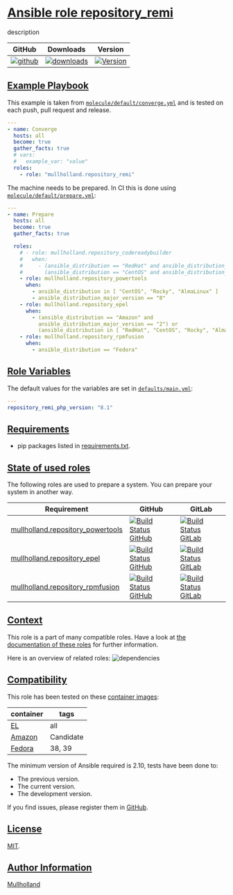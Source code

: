 # [Ansible role repository_remi](#repository_remi)

description

|GitHub|Downloads|Version|
|------|---------|-------|
|[![github](https://github.com/mullholland/ansible-role-repository_remi/actions/workflows/molecule.yml/badge.svg)](https://github.com/mullholland/ansible-role-repository_remi/actions/workflows/molecule.yml)|[![downloads](https://img.shields.io/ansible/role/d/mullholland/repository_remi)](https://galaxy.ansible.com/mullholland/repository_remi)|[![Version](https://img.shields.io/github/release/mullholland/ansible-role-repository_remi.svg)](https://github.com/mullholland/ansible-role-repository_remi/releases/)|
## [Example Playbook](#example-playbook)

This example is taken from [`molecule/default/converge.yml`](https://github.com/mullholland/ansible-role-repository_remi/blob/master/molecule/default/converge.yml) and is tested on each push, pull request and release.

```yaml
---
- name: Converge
  hosts: all
  become: true
  gather_facts: true
  # vars:
  #   example_var: "value"
  roles:
    - role: "mullholland.repository_remi"
```

The machine needs to be prepared. In CI this is done using [`molecule/default/prepare.yml`](https://github.com/mullholland/ansible-role-repository_remi/blob/master/molecule/default/prepare.yml):

```yaml
---
- name: Prepare
  hosts: all
  become: true
  gather_facts: true

  roles:
    # - role: mullholland.repository_codereadybuilder
    #   when:
    #     - (ansible_distribution == "RedHat" and ansible_distribution_major_version == "8") or
    #       (ansible_distribution == "CentOS" and ansible_distribution_major_version == "9")
    - role: mullholland.repository_powertools
      when:
        - ansible_distribution in [ "CentOS", "Rocky", "AlmaLinux" ]
        - ansible_distribution_major_version == "8"
    - role: mullholland.repository_epel
      when:
        - (ansible_distribution == "Amazon" and
          ansible_distribution_major_version == "2") or
          (ansible_distribution in [ "RedHat", "CentOS", "Rocky", "AlmaLinux" ])
    - role: mullholland.repository_rpmfusion
      when:
        - ansible_distribution == "Fedora"
```



## [Role Variables](#role-variables)

The default values for the variables are set in [`defaults/main.yml`](https://github.com/mullholland/ansible-role-repository_remi/blob/master/defaults/main.yml):

```yaml
---
repository_remi_php_version: "8.1"
```

## [Requirements](#requirements)

- pip packages listed in [requirements.txt](https://github.com/mullholland/ansible-role-repository_remi/blob/master/requirements.txt).

## [State of used roles](#state-of-used-roles)

The following roles are used to prepare a system. You can prepare your system in another way.

| Requirement | GitHub | GitLab |
|-------------|--------|--------|
|[mullholland.repository_powertools](https://galaxy.ansible.com/mullholland/repository_powertools)|[![Build Status GitHub](https://github.com/mullholland/ansible-role-repository_powertools/workflows/Ansible%20Molecule/badge.svg)](https://github.com/mullholland/ansible-role-repository_powertools/actions)|[![Build Status GitLab](https://gitlab.com/opensourceunicorn/ansible-role-repository_powertools/badges/master/pipeline.svg)](https://gitlab.com/opensourceunicorn/ansible-role-repository_powertools)|
|[mullholland.repository_epel](https://galaxy.ansible.com/mullholland/repository_epel)|[![Build Status GitHub](https://github.com/mullholland/ansible-role-repository_epel/workflows/Ansible%20Molecule/badge.svg)](https://github.com/mullholland/ansible-role-repository_epel/actions)|[![Build Status GitLab](https://gitlab.com/opensourceunicorn/ansible-role-repository_epel/badges/master/pipeline.svg)](https://gitlab.com/opensourceunicorn/ansible-role-repository_epel)|
|[mullholland.repository_rpmfusion](https://galaxy.ansible.com/mullholland/repository_rpmfusion)|[![Build Status GitHub](https://github.com/mullholland/ansible-role-repository_rpmfusion/workflows/Ansible%20Molecule/badge.svg)](https://github.com/mullholland/ansible-role-repository_rpmfusion/actions)|[![Build Status GitLab](https://gitlab.com/opensourceunicorn/ansible-role-repository_rpmfusion/badges/master/pipeline.svg)](https://gitlab.com/opensourceunicorn/ansible-role-repository_rpmfusion)|

## [Context](#context)

This role is a part of many compatible roles. Have a look at [the documentation of these roles](https://mullholland.net) for further information.

Here is an overview of related roles:
![dependencies](https://raw.githubusercontent.com/mullholland/ansible-role-repository_remi/png/requirements.png "Dependencies")

## [Compatibility](#compatibility)

This role has been tested on these [container images](https://hub.docker.com/u/mullholland):

|container|tags|
|---------|----|
|[EL](https://hub.docker.com/r/mullholland/enterpriselinux)|all|
|[Amazon](https://hub.docker.com/r/mullholland/amazonlinux)|Candidate|
|[Fedora](https://hub.docker.com/r/mullholland/fedora/)|38, 39|

The minimum version of Ansible required is 2.10, tests have been done to:

- The previous version.
- The current version.
- The development version.

If you find issues, please register them in [GitHub](https://github.com/mullholland/ansible-role-repository_remi/issues).

## [License](#license)

[MIT](https://github.com/mullholland/ansible-role-repository_remi/blob/master/LICENSE).

## [Author Information](#author-information)

[Mullholland](https://mullholland.net)
